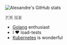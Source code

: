 ![Alexandre's GitHub stats](https://github-readme-stats.vercel.app/api?username=alr-lab&hide=contribs,stars&count_private=true)

🇫🇷 🇬🇧

* [Golang](https://golang.org/) enthusiast
* I ❤️ load-tests
* [Kubernetes](https://kubernetes.io/) is wonderful
